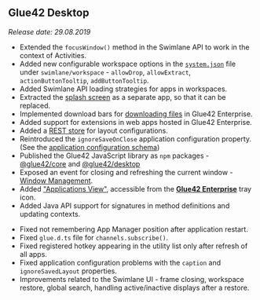 ## Glue42 Desktop

*Release date: 29.08.2019*

<glue42 name="addClass" class="newFeatures" element="p" text="New Features">

- Extended the `focusWindow()` method in the Swimlane API to work in the context of Activities.
- Added new configurable workspace options in the [`system.json`](../../../assets/configuration/system.json) file under `swimlane/workspace` - `allowDrop`, `allowExtract`, `actionButtonTooltip`, `addButtonTooltip`.
- Added Swimlane API loading strategies for apps in workspaces.
- Extracted the [splash screen](../../../glue42-concepts/glue42-platform-features/index.html#splash_screen) as a separate app, so that it can be replaced.
- Implemented download bars for [downloading files](../../../glue42-concepts/glue42-platform-features/index.html#downloading_files) in Glue42 Enterprise.
- Added support for extensions in web apps hosted in Glue42 Enterprise.
- Added a [REST store](../../../glue42-concepts/windows/layouts/overview/index.html#layout_stores) for layout configurations.
- Reintroduced the `ignoreSaveOnClose` application configuration property. (See the [application configuration schema](../../../assets/configuration/application.json))
- Published the Glue42 JavaScript library as `npm` packages - [@glue42/core](https://www.npmjs.com/package/@glue42/core) and [@glue42/desktop](https://npmjs.com/package/@glue42/desktop)
- Exposed an event for closing and refreshing the current window - [Window Management](../../../glue42-concepts/windows/window-management/javascript/index.html#window_events-close_and_refresh).
- Added ["Applications View"](../../how-to/use-glue42/index.html#applications_view), accessible from the [**Glue42 Enterprise**](https://glue42.com/enterprise/) tray icon.
- Added Java API support for signatures in method definitions and updating contexts.

<glue42 name="addClass" class="bugFixes" element="p" text="Improvements and Bug Fixes"> 

- Fixed not remembering App Manager position after application restart.
- Fixed `glue.d.ts` file for `channels.subscribe()`.
- Fixed registered hotkey appearing in the utility list only after refresh of all apps.
- Fixed application configuration problems with the `caption` and `ignoreSavedLayout` properties. 
- Improvements related to the Swimlane UI - frame closing, workspace restore, global search, handling active/inactive displays after a restore. 